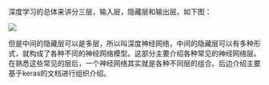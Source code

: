 深度学习的总体来讲分三层，输入层，隐藏层和输出层。如下图：

![](http://images2015.cnblogs.com/blog/1042406/201702/1042406-20170220122136538-2002639053.png)

但是中间的隐藏层可以是多层，所以叫深度神经网络，中间的隐藏层可以有多种形式，就构成了各种不同的神经网络模型。这部分主要介绍各种常见的神经网络层。在熟悉这些常见的层后，一个神经网络其实就是各种不同层的组合。后边介绍主要基于keras的文档进行组织介绍。

